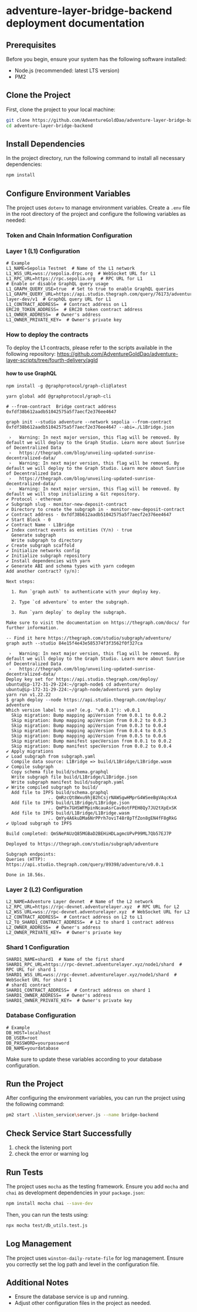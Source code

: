 # adventure-layer-bridge-backend deployment documentation

## Prerequisites

Before you begin, ensure your system has the following software installed:

- Node.js (recommended: latest LTS version)
- PM2

## Clone the Project

First, clone the project to your local machine:

```bash
git clone https://github.com/AdventureGoldDao/adventure-layer-bridge-backend.git
cd adventure-layer-bridge-backend
```

## Install Dependencies

In the project directory, run the following command to install all necessary dependencies:

```bash
npm install
```

## Configure Environment Variables

The project uses `dotenv` to manage environment variables. Create a `.env` file in the root directory of the project and configure the following variables as needed:

### Token and Chain Information Configuration

###  Layer 1 (L1) Configuration

```
# Example
L1_NAME=Sepolia Testnet  # Name of the L1 network
L1_WSS_URL=wss://sepolia.drpc.org  # WebSocket URL for L1
L1_RPC_URL=https://rpc.sepolia.org  # RPC URL for L1
# Enable or disable GraphQL query usage
L1_GRAPH_QUERY_USE=true  # Set to true to enable GraphQL queries
L1_GRAPH_QUERY_URL=https://api.studio.thegraph.com/query/76173/adventure-layer-dev/v1  # GraphQL query URL for L1
L1_CONTRACT_ADDRESS=  # Contract address on L1 
ERC20_TOKEN_ADDRESS=  # ERC20 token contract address 
L1_OWNER_ADDRESS=  # Owner's address 
L1_OWNER_PRIVATE_KEY=  # Owner's private key 
```

### How to deploy the contracts

To deploy the L1 contracts, please refer to the scripts available in the following repository: https://github.com/AdventureGoldDao/adventure-layer-scripts/tree/fourth-delivery/agld

#### how to use GraphQL 

```
npm install -g @graphprotocol/graph-cli@latest

yarn global add @graphprotocol/graph-cli

# --from-contract  Bridge contract address 0xfdf38b612aadb51042575a5f7aecf2e376ee4647

graph init --studio adventure --network sepolia --from-contract 0xfdf38b612aadb51042575a5f7aecf2e376ee4647 --abi=./L1Bridge.json

 ›   Warning: In next major version, this flag will be removed. By default we will deploy to the Graph Studio. Learn more about Sunrise of Decentralized Data
 ›   https://thegraph.com/blog/unveiling-updated-sunrise-decentralized-data/
 ›   Warning: In next major version, this flag will be removed. By default we will deploy to the Graph Studio. Learn more about Sunrise of Decentralized Data
 ›   https://thegraph.com/blog/unveiling-updated-sunrise-decentralized-data/
 ›   Warning: In next major version, this flag will be removed. By default we will stop initializing a Git repository.
✔ Protocol · ethereum
✔ Subgraph slug · monitor-new-deposit-contract
✔ Directory to create the subgraph in · monitor-new-deposit-contract
✔ Contract address · 0xfdf38b612aadb51042575a5f7aecf2e376ee4647
✔ Start Block · 0
✔ Contract Name · L1Bridge
✔ Index contract events as entities (Y/n) · true
  Generate subgraph
  Write subgraph to directory
✔ Create subgraph scaffold
✔ Initialize networks config
✔ Initialize subgraph repository
✔ Install dependencies with yarn
✔ Generate ABI and schema types with yarn codegen
Add another contract? (y/n):

Next steps:

  1. Run `graph auth` to authenticate with your deploy key.

  2. Type `cd adventure` to enter the subgraph.

  3. Run `yarn deploy` to deploy the subgraph.

Make sure to visit the documentation on https://thegraph.com/docs/ for further information.

-- Find it here https://thegraph.com/studio/subgraph/adventure/
graph auth --studio 84e15f4e43e585374f3f3562f0f327ca

 ›   Warning: In next major version, this flag will be removed. By default we will deploy to the Graph Studio. Learn more about Sunrise of Decentralized Data
 ›   https://thegraph.com/blog/unveiling-updated-sunrise-decentralized-data/
Deploy key set for https://api.studio.thegraph.com/deploy/
ubuntu@ip-172-31-29-224:~/graph-node$ cd adventure/
ubuntu@ip-172-31-29-224:~/graph-node/adventure$ yarn deploy
yarn run v1.22.22
$ graph deploy --node https://api.studio.thegraph.com/deploy/ adventure
Which version label to use? (e.g. "v0.0.1"): v0.0.1
  Skip migration: Bump mapping apiVersion from 0.0.1 to 0.0.2
  Skip migration: Bump mapping apiVersion from 0.0.2 to 0.0.3
  Skip migration: Bump mapping apiVersion from 0.0.3 to 0.0.4
  Skip migration: Bump mapping apiVersion from 0.0.4 to 0.0.5
  Skip migration: Bump mapping apiVersion from 0.0.5 to 0.0.6
  Skip migration: Bump manifest specVersion from 0.0.1 to 0.0.2
  Skip migration: Bump manifest specVersion from 0.0.2 to 0.0.4
✔ Apply migrations
✔ Load subgraph from subgraph.yaml
  Compile data source: L1Bridge => build/L1Bridge/L1Bridge.wasm
✔ Compile subgraph
  Copy schema file build/schema.graphql
  Write subgraph file build/L1Bridge/L1Bridge.json
  Write subgraph manifest build/subgraph.yaml
✔ Write compiled subgraph to build/
  Add file to IPFS build/schema.graphql
                .. QmRzcQt8Wxu9hjB2hCsjrNAWSgwHMprG4WSeeBgVAqcKxA
  Add file to IPFS build/L1Bridge/L1Bridge.json
                .. QmP9x7GHSWFMpinNcauAsrCav8otFPEH8Qy7JU2tXpExSK
  Add file to IPFS build/L1Bridge/L1Bridge.wasm
                .. QmYy4A6kuDMa6NrPPrh7oviT48r8pTfZon8gEN4fF8gRkG
✔ Upload subgraph to IPFS

Build completed: QmSNePAUzQ85MGBaD2BEHiHDLagmcUPvP99ML7Qb57EJ7P

Deployed to https://thegraph.com/studio/subgraph/adventure

Subgraph endpoints:
Queries (HTTP):     https://api.studio.thegraph.com/query/89398/adventure/v0.0.1

Done in 18.56s.

```

###  Layer 2 (L2) Configuration

```
L2_NAME=Adventure Layer devnet  # Name of the L2 network
L2_RPC_URL=https://rpc-devnet.adventurelayer.xyz  # RPC URL for L2
L2_WSS_URL=wss://rpc-devnet.adventurelayer.xyz  # WebSocket URL for L2
L2_CONTRACT_ADDRESS=  # Contract address on L2 to L1
L2_TO_SHARD1_CONTRACT_ADDRESS=  # L2 to shard 1 contract address
L2_OWNER_ADDRESS=  # Owner's address
L2_OWNER_PRIVATE_KEY=  # Owner's private key
```

### Shard 1 Configuration

```
SHARD1_NAME=shard1  # Name of the first shard
SHARD1_RPC_URL=https://rpc-devnet.adventurelayer.xyz/node1/shard  # RPC URL for shard 1
SHARD1_WSS_URL=wss://rpc-devnet.adventurelayer.xyz/node1/shard  # WebSocket URL for shard 1
# shard1 contract 
SHARD1_CONTRACT_ADDRESS=  # Contract address on shard 1
SHARD1_OWNER_ADDRESS=  # Owner's address
SHARD1_OWNER_PRIVATE_KEY=  # Owner's private key

```

### Database Configuration

```
# Example
DB_HOST=localhost
DB_USER=root
DB_PASSWORD=yourpassword
DB_NAME=yourdatabase
```

Make sure to update these variables according to your database configuration.

## Run the Project

After configuring the environment variables, you can run the project using the following command:

```bash
pm2 start .\listen_service\server.js --name bridge-backend
```

## Check Service Start Successfully
1) check the listening port
2) check the error or warning log

## Run Tests

The project uses `mocha` as the testing framework. Ensure you add `mocha` and `chai` as development dependencies in your `package.json`:

```bash
npm install mocha chai --save-dev
```

Then, you can run the tests using:

```bash
npx mocha test/db_utils.test.js
```

## Log Management

The project uses `winston-daily-rotate-file` for log management. Ensure you correctly set the log path and level in the configuration file.

## Additional Notes

- Ensure the database service is up and running.
- Adjust other configuration files in the project as needed.
